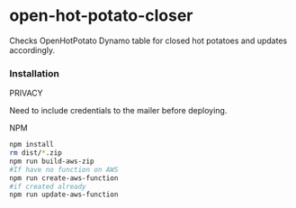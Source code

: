 # open-hot-potato-closer
Checks OpenHotPotato Dynamo table for closed hot potatoes and updates accordingly.

### Installation
PRIVACY

Need to include credentials to the mailer before deploying.

NPM

```sh
npm install
rm dist/*.zip
npm run build-aws-zip
#If have no function on AWS
npm run create-aws-function
#if created already
npm run update-aws-function
```
